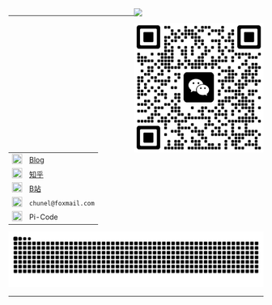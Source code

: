 <img align="right"  width="256px" src="https://profile-counter.glitch.me/michaelchern/count.svg"/>

----

<img align="right" src="https://github.com/michaelchern/michaelchern/blob/main/20250621125320.webp" width="256px">

| | |
|-|-|
| <img src="https://simpleicons.org/icons/blogger.svg" width="20" height="20"> | [Blog](https://michaelchern.github.io/) |
| <img src="https://simpleicons.org/icons/zhihu.svg" width="20" height="20"> | [知乎](https://www.zhihu.com/people/meet-3-14) |
| <img src="https://simpleicons.org/icons/bilibili.svg" width="20" height="20"> | [B站](https://space.bilibili.com/207318305) |
| <img src="https://simpleicons.org/icons/gmail.svg" width="20" height="20"> | `chunel@foxmail.com` |
| <img src="https://simpleicons.org/icons/wechat.svg" width="20" height="20"> | Pi-Code |



<picture>
  <source media="(prefers-color-scheme: dark)" srcset="https://raw.githubusercontent.com/michaelchern/michaelchern/output/github-contribution-grid-snake-dark.svg">
  <source media="(prefers-color-scheme: light)" srcset="https://raw.githubusercontent.com/michaelchern/michaelchern/output/github-contribution-grid-snake.svg">
  <img alt="github contribution grid snake animation" src="https://raw.githubusercontent.com/michaelchern/michaelchern/output/github-contribution-grid-snake.svg">
</picture>

----